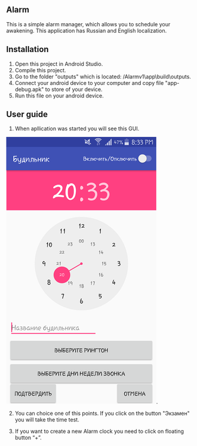 ## Alarm
This is a simple alarm manager, which allows you to schedule your awakening. This application has Russian and English localization.
## Installation
1. Open this project in Android Studio.
2. Compile this project.
3. Go to the folder "outputs" which is located: <your path to project>/Alarmv1\app\build\outputs.
4. Connect your android device to your computer and copy file "app-debug.apk" to store of your device.
5. Run this file on your android device.
## User guide
1. When apllication was started you will see this GUI.
  
![alt text](https://github.com/zheka1994/alarm/blob/master/User%20guide/Two.png).
  
2. You can choice one of this points. If you click on the button "Экзамен" you will take the time test.

2.	If you want to create a new Alarm clock you need to click on floating button “+”.

